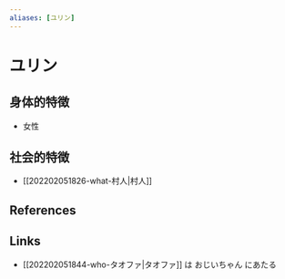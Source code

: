 ```yaml
---
aliases: [ユリン]
---
```

# ユリン

## 身体的特徴

- 女性

## 社会的特徴

- [[202202051826-what-村人|村人]]

## References



## Links

- [[202202051844-who-タオファ|タオファ]] は おじいちゃん にあたる

